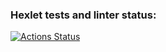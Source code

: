 ### Hexlet tests and linter status:
[![Actions Status](https://github.com/Timurkazan99/frontend-project-lvl2/workflows/hexlet-check/badge.svg)](https://github.com/Timurkazan99/frontend-project-lvl2/actions)